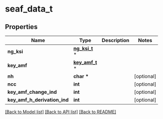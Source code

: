 # seaf_data_t

## Properties
Name | Type | Description | Notes
------------ | ------------- | ------------- | -------------
**ng_ksi** | [**ng_ksi_t**](ng_ksi.md) \* |  | 
**key_amf** | [**key_amf_t**](key_amf.md) \* |  | 
**nh** | **char \*** |  | [optional] 
**ncc** | **int** |  | [optional] 
**key_amf_change_ind** | **int** |  | [optional] 
**key_amf_h_derivation_ind** | **int** |  | [optional] 

[[Back to Model list]](../README.md#documentation-for-models) [[Back to API list]](../README.md#documentation-for-api-endpoints) [[Back to README]](../README.md)


